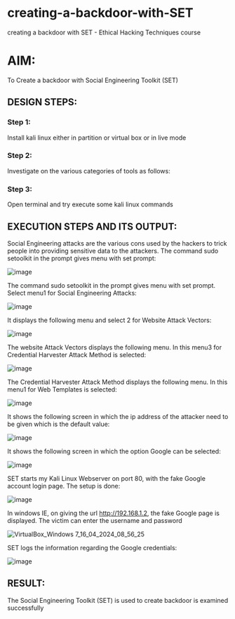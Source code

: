 # creating-a-backdoor-with-SET
creating a backdoor with SET - Ethical Hacking Techniques course

# AIM:
To Create a backdoor with Social Engineering Toolkit (SET)

## DESIGN STEPS:

### Step 1:

Install kali linux either in partition or virtual box or in live mode


### Step 2:

Investigate on the various categories of tools as follows:

### Step 3:

Open terminal and try execute some kali linux commands

## EXECUTION STEPS AND ITS OUTPUT:
Social Engineering attacks are the various cons used by the hackers to trick people into providing sensitive data to the attackers. 
The command sudo setoolkit in the prompt gives menu with set prompt:

![image](https://github.com/Darkwebnew/creating-a-backdoor-with-SET/assets/143114486/4a75acf8-bb87-4a6d-98dc-3b791d94ad59)


The command sudo setoolkit in the prompt gives menu with set prompt. Select menu1 for Social Engineering Attacks:

![image](https://github.com/Darkwebnew/creating-a-backdoor-with-SET/assets/143114486/b5ed6cb9-84a9-46bd-9dc8-772dda3c9c4e)

It displays the following menu and select 2 for Website Attack Vectors:

![image](https://github.com/Darkwebnew/creating-a-backdoor-with-SET/assets/143114486/858193aa-a5b9-49b2-bf64-29c21ab4a7d9)

The website Attack Vectors displays the following menu. In this menu3 for Credential Harvester Attack Method is selected:

![image](https://github.com/Darkwebnew/creating-a-backdoor-with-SET/assets/143114486/a8a0f2de-c4d6-41af-b1d8-e24ce955bbbf)

The Credential Harvester Attack Method displays the following menu. In this menu1 for Web Templates is selected:

![image](https://github.com/Darkwebnew/creating-a-backdoor-with-SET/assets/143114486/10a75810-4378-41ca-8ca0-da158eec1b8b)

It shows the following screen in which the ip address of the attacker need to be given which is the default value:

![image](https://github.com/Darkwebnew/creating-a-backdoor-with-SET/assets/143114486/9e47900b-3757-4fc2-b28e-e15a1f869e71)

It shows the following screen in which the option Google can be selected:

![image](https://github.com/Darkwebnew/creating-a-backdoor-with-SET/assets/143114486/7cbd8afc-5e94-4071-a50c-5e4cf95598c7)

SET starts my Kali Linux Webserver on port 80, with the fake Google account login page. The setup is done:

![image](https://github.com/Darkwebnew/creating-a-backdoor-with-SET/assets/143114486/e14d0605-f905-43c3-a0d7-d4747a1dbdbd)

In windows IE, on giving the url http://192.168.1.2, the fake Google page is displayed. The victim can enter the username and password

![VirtualBox_Windows 7_16_04_2024_08_56_25](https://github.com/Darkwebnew/creating-a-backdoor-with-SET/assets/143114486/ddfca21d-cefc-4324-9b8c-c431c483bdd6)

SET logs the information regarding the Google credentials:

![image](https://github.com/Darkwebnew/creating-a-backdoor-with-SET/assets/143114486/11d7e1b1-2a4b-4291-b910-c20ac204c585)

## RESULT:
The Social Engineering Toolkit (SET) is used to create backdoor is  examined successfully
